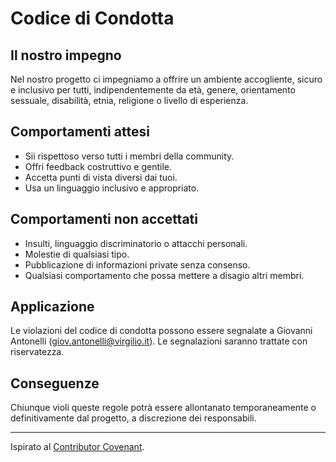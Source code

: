 # Codice di Condotta

## Il nostro impegno

Nel nostro progetto ci impegniamo a offrire un ambiente accogliente, sicuro e inclusivo per tutti, indipendentemente da età, genere, orientamento sessuale, disabilità, etnia, religione o livello di esperienza.

## Comportamenti attesi
- Sii rispettoso verso tutti i membri della community.
- Offri feedback costruttivo e gentile.
- Accetta punti di vista diversi dai tuoi.
- Usa un linguaggio inclusivo e appropriato.

## Comportamenti non accettati
- Insulti, linguaggio discriminatorio o attacchi personali.
- Molestie di qualsiasi tipo.
- Pubblicazione di informazioni private senza consenso.
- Qualsiasi comportamento che possa mettere a disagio altri membri.

## Applicazione
Le violazioni del codice di condotta possono essere segnalate a Giovanni Antonelli (<giov.antonelli@virgilio.it>). Le segnalazioni saranno trattate con riservatezza.

## Conseguenze
Chiunque violi queste regole potrà essere allontanato temporaneamente o definitivamente dal progetto, a discrezione dei responsabili.

---

Ispirato al [Contributor Covenant](https://www.contributor-covenant.org/it/version/2/1/code_of_conduct/).
